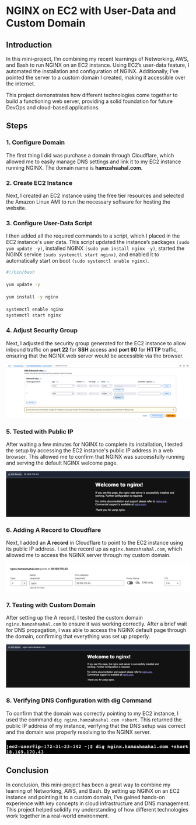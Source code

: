 # NGINX on EC2 with User-Data and Custom Domain

## Introduction

In this mini-project, I’m combining my recent learnings of Networking, AWS, and Bash to run NGINX on an EC2 instance. Using EC2’s user-data feature, I automated the installation and configuration of NGINX. Additionally, I’ve pointed the server to a custom domain I created, making it accessible over the internet.

This project demonstrates how different technologies come together to build a functioning web server, providing a solid foundation for future DevOps and cloud-based applications.

## Steps

### 1. Configure Domain

The first thing I did was purchase a domain through Cloudflare, which allowed me to easily manage DNS settings and link it to my EC2 instance running NGINX. The domain name is **hamzahsahal.com**.

### 2. Create EC2 Instance

Next, I created an EC2 instance using the free tier resources and selected the Amazon Linux AMI to run the necessary software for hosting the website.

### 3. Configure User-Data Script

I then added all the required commands to a script, which I placed in the EC2 instance's user data. This script updated the instance’s packages `(sudo yum update -y)`, installed NGINX `(sudo yum install nginx -y)`, started the NGINX service `(sudo systemctl start nginx)`, and enabled it to automatically start on boot `(sudo systemctl enable nginx)`.

```bash
#!/bin/bash

yum update -y

yum install -y nginx

systemctl enable nginx
systemctl start nginx
```

### 4. Adjust Security Group

Next, I adjusted the security group generated for the EC2 instance to allow inbound traffic on **port 22** for **SSH** access and **port 80** for **HTTP** traffic, ensuring that the NGINX web server would be accessible via the browser.

![Security Group](Images/security-group.png)


### 5. Tested with Public IP

After waiting a few minutes for NGINX to complete its installation, I tested the setup by accessing the EC2 instance's public IP address in a web browser. This allowed me to confirm that NGINX was successfully running and serving the default NGINX welcome page.

![Public IP](Images/public-ip.png)

### 6. Adding A Record to Cloudflare

Next, I added an **A record** in Cloudflare to point to the EC2 instance using its public IP address. I set the record up as `nginx.hamzahsahal.com`, which allowed me to access the NGINX server through my custom domain.

![A Record](Images/A-Record.png)

### 7. Testing with Custom Domain

After setting up the A record, I tested the custom domain `nginx.hamzahsahal.com` to ensure it was working correctly. After a brief wait for DNS propagation, I was able to access the NGINX default page through the domain, confirming that everything was set up properly.

![Confirmation](Images/finished-product.png)

### 8. Verifying DNS Configuration with dig Command

To confirm that the domain was correctly pointing to my EC2 instance, I used the command `dig nginx.hamzahsahal.com +short`. This returned the public IP address of my instance, verifying that the DNS setup was correct and the domain was properly resolving to the NGINX server.

![Dig](Images/dig-confirmation.png)

## Conclusion

In conclusion, this mini-project has been a great way to combine my learning of Networking, AWS, and Bash. By setting up NGINX on an EC2 instance and pointing it to a custom domain, I’ve gained hands-on experience with key concepts in cloud infrastructure and DNS management. This project helped solidify my understanding of how different technologies work together in a real-world environment.







